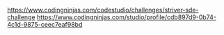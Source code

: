 https://www.codingninjas.com/codestudio/challenges/striver-sde-challenge
https://www.codingninjas.com/studio/profile/cdb897d9-0b74-4c1d-9875-ceec7eaf98bd
